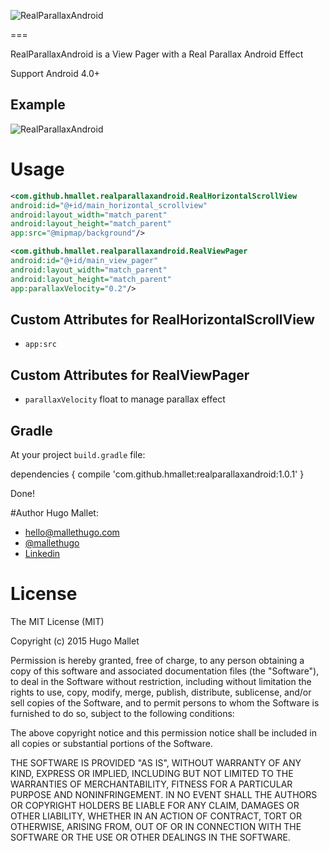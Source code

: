![RealParallaxAndroid](https://github.com/mallethugo/RealParallaxAndroid/blob/master/realparallaxandroid.png)

===

RealParallaxAndroid is a View Pager with a Real Parallax Android Effect

Support Android 4.0+

## Example

![RealParallaxAndroid](https://github.com/mallethugo/RealParallaxAndroid/blob/master/demo.gif)

# Usage

```xml
<com.github.hmallet.realparallaxandroid.RealHorizontalScrollView
android:id="@+id/main_horizontal_scrollview"
android:layout_width="match_parent"
android:layout_height="match_parent"
app:src="@mipmap/background"/>

<com.github.hmallet.realparallaxandroid.RealViewPager
android:id="@+id/main_view_pager"
android:layout_width="match_parent"
android:layout_height="match_parent"
app:parallaxVelocity="0.2"/>
```

## Custom Attributes for RealHorizontalScrollView

- `app:src`

## Custom Attributes for RealViewPager

- `parallaxVelocity` float to manage parallax effect


## Gradle

At your project `build.gradle` file:

dependencies {
    compile 'com.github.hmallet:realparallaxandroid:1.0.1'
}

Done!

#Author
Hugo Mallet:
- hello@mallethugo.com
- [@mallethugo](https://twitter.com/mallethugo)
- [Linkedin](https://www.linkedin.com/in/hugomallet)

# License

The MIT License (MIT)

Copyright (c) 2015 Hugo Mallet

Permission is hereby granted, free of charge, to any person obtaining a copy
of this software and associated documentation files (the "Software"), to deal
in the Software without restriction, including without limitation the rights
to use, copy, modify, merge, publish, distribute, sublicense, and/or sell
copies of the Software, and to permit persons to whom the Software is
furnished to do so, subject to the following conditions:

The above copyright notice and this permission notice shall be included in all
copies or substantial portions of the Software.

THE SOFTWARE IS PROVIDED "AS IS", WITHOUT WARRANTY OF ANY KIND, EXPRESS OR
IMPLIED, INCLUDING BUT NOT LIMITED TO THE WARRANTIES OF MERCHANTABILITY,
FITNESS FOR A PARTICULAR PURPOSE AND NONINFRINGEMENT. IN NO EVENT SHALL THE
AUTHORS OR COPYRIGHT HOLDERS BE LIABLE FOR ANY CLAIM, DAMAGES OR OTHER
LIABILITY, WHETHER IN AN ACTION OF CONTRACT, TORT OR OTHERWISE, ARISING FROM,
OUT OF OR IN CONNECTION WITH THE SOFTWARE OR THE USE OR OTHER DEALINGS IN THE
SOFTWARE.